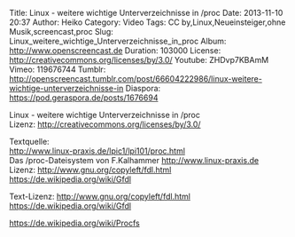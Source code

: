Title: Linux - weitere wichtige Unterverzeichnisse in /proc
Date: 2013-11-10 20:37
Author: Heiko
Category: Video
Tags: CC by,Linux,Neueinsteiger,ohne Musik,screencast,proc
Slug: Linux_weitere_wichtige_Unterverzeichnisse_in_proc
Album: http://www.openscreencast.de
Duration: 103000
License: http://creativecommons.org/licenses/by/3.0/
Youtube: ZHDvp7KBAmM
Vimeo: 119676744
Tumblr: http://openscreencast.tumblr.com/post/66604222986/linux-weitere-wichtige-unterverzeichnisse-in
Diaspora: https://pod.geraspora.de/posts/1676694

Linux - weitere wichtige Unterverzeichnisse in /proc  
Lizenz: <http://creativecommons.org/licenses/by/3.0/>  
  
Textquelle:  
<http://www.linux-praxis.de/lpic1/lpi101/proc.html>  
Das /proc-Dateisystem von F.Kalhammer <http://www.linux-praxis.de>  
Lizenz: <http://www.gnu.org/copyleft/fdl.html>
<https://de.wikipedia.org/wiki/Gfdl>  
  
Text-Lizenz: <http://www.gnu.org/copyleft/fdl.html>
<https://de.wikipedia.org/wiki/Gfdl>  
  
<https://de.wikipedia.org/wiki/Procfs>

